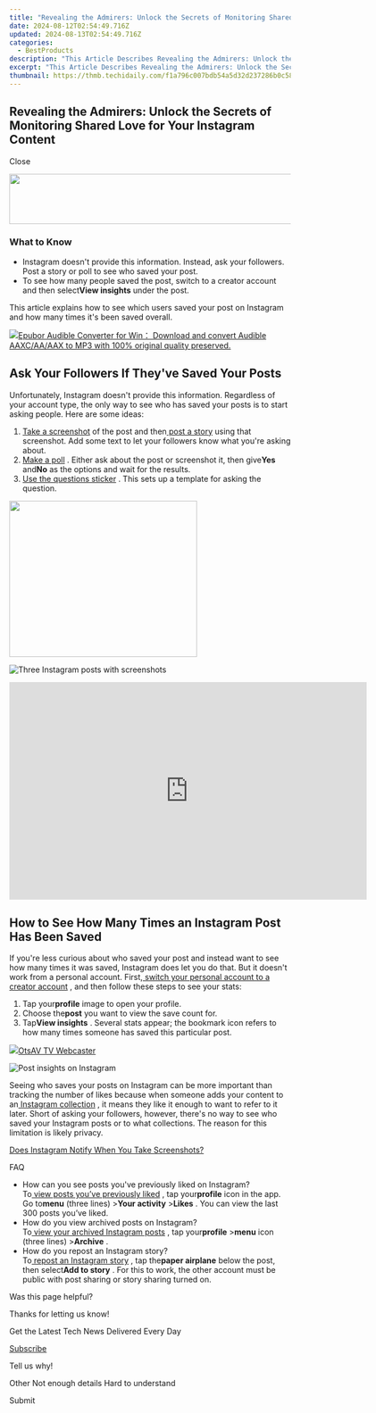 ```yaml
---
title: "Revealing the Admirers: Unlock the Secrets of Monitoring Shared Love for Your Instagram Content"
date: 2024-08-12T02:54:49.716Z
updated: 2024-08-13T02:54:49.716Z
categories:
  - BestProducts
description: "This Article Describes Revealing the Admirers: Unlock the Secrets of Monitoring Shared Love for Your Instagram Content"
excerpt: "This Article Describes Revealing the Admirers: Unlock the Secrets of Monitoring Shared Love for Your Instagram Content"
thumbnail: https://thmb.techidaily.com/f1a796c007bdb54a5d32d237286b0c583ae30258c2ed2bd3a37271e2bf51c230.jpg
---
```


## Revealing the Admirers: Unlock the Secrets of Monitoring Shared Love for Your Instagram Content

Close 

<!-- affiliate ads begin -->
<a href="https://united.elfm.net/c/5597632/517826/4704" target="_top" id="517826"><img src="//a.impactradius-go.com/display-ad/4704-517826" border="0" alt="" width="728" height="90"/></a><img height="0" width="0" src="https://united.elfm.net/i/5597632/517826/4704" style="position:absolute;visibility:hidden;" border="0" />
<!-- affiliate ads end -->
###  What to Know

* Instagram doesn't provide this information. Instead, ask your followers. Post a story or poll to see who saved your post.
* To see how many people saved the post, switch to a creator account and then select**View insights** under the post.

 This article explains how to see which users saved your post on Instagram and how many times it's been saved overall.

<!-- affiliate ads begin -->
<a href="https://secure.2checkout.com/order/checkout.php?PRODS=4708689&QTY=1&AFFILIATE=108875&CART=1"><img src="https://www.epubor.com/images/uppic/audible-converter-interface.png" border="0">Epubor Audible Converter for Win： Download and convert Audible AAXC/AA/AAX to MP3 with 100% original quality preserved.</a>
<!-- affiliate ads end -->
##  Ask Your Followers If They've Saved Your Posts 

 Unfortunately, Instagram doesn't provide this information. Regardless of your account type, the only way to see who has saved your posts is to start asking people. Here are some ideas:

1. [ Take a screenshot](https://www.lifewire.com/take-screenshot-on-any-device-5087162) of the post and then[ post a story](https://www.lifewire.com/post-a-story-on-instagram-5069910) using that screenshot. Add some text to let your followers know what you're asking about.
2. [ Make a poll](https://www.lifewire.com/make-instagram-poll-4582942) . Either ask about the post or screenshot it, then give**Yes** and**No** as the options and wait for the results.
3. [ Use the questions sticker](https://www.lifewire.com/how-to-use-instagram-questions-sticker-4689053) . This sets up a template for asking the question.  
<!-- affiliate ads begin -->
<a href="https://getlyla.pxf.io/c/5597632/1455723/15391" target="_top" id="1455723"><img src="//a.impactradius-go.com/display-ad/15391-1455723" border="0" alt="" width="336" height="280"/></a><img height="0" width="0" src="https://imp.pxf.io/i/5597632/1455723/15391" style="position:absolute;visibility:hidden;" border="0" />
<!-- affiliate ads end -->
![Three Instagram posts with screenshots](https://www.lifewire.com/thmb/mLRRwkNumJBUa1BLNiIa3LoQYo0=/1500x0/filters:no_upscale():max_bytes(150000):strip_icc():format(webp)/instagram-posts-150a0de2482a419a81ed457ca47f10f3.png)

<!-- affiliate ads begin -->
<a href="https://secure.2checkout.com/order/checkout.php?PRODS=2337838&QTY=1&AFFILIATE=108875&CART=1"><iframe width="640" height="390" src="https://www.youtube.com/embed/rzZwphIv4RM" title="APFill - Ink and Toner Coverage Calculator" frameborder="0" allow="accelerometer; autoplay; clipboard-write; encrypted-media; gyroscope; picture-in-picture; web-share" referrerpolicy="strict-origin-when-cross-origin" allowfullscreen></iframe></a>
<!-- affiliate ads end -->
##  How to See How Many Times an Instagram Post Has Been Saved 

 If you're less curious about who saved your post and instead want to see how many times it was saved, Instagram does let you do that. But it doesn't work from a personal account. First,[ switch your personal account to a creator account](https://www.lifewire.com/what-is-an-instagram-creator-account-4777670) , and then follow these steps to see your stats:

1. Tap your**profile** image to open your profile.
2. Choose the**post** you want to view the save count for.
3. Tap**View insights** . Several stats appear; the bookmark icon refers to how many times someone has saved this particular post.  
<!-- affiliate ads begin -->
<a href="https://otszone.ots7.com/order/checkout.php?PRODS=4713324&QTY=1&AFFILIATE=108875&CART=1"><img src="https://green.ots7.com/screenshots/OtsAV/OtsAVTV1.90-300x188.jpg" border="0">OtsAV TV Webcaster</a>
<!-- affiliate ads end -->
![Post insights on Instagram](https://www.lifewire.com/thmb/OxVMw-bbxBqSYXNGn0Ldemh646A=/1500x0/filters:no_upscale():max_bytes(150000):strip_icc():format(webp)/001-how-to-see-who-saved-your-instagram-posts-4770639-576d1c0bb7ac43c2b25c5f465b17ffda.jpg)

 Seeing who saves your posts on Instagram can be more important than tracking the number of likes because when someone adds your content to an[ Instagram collection](https://www.lifewire.com/how-to-use-instagram-collections-4770093) , it means they like it enough to want to refer to it later. Short of asking your followers, however, there's no way to see who saved your Instagram posts or to what collections. The reason for this limitation is likely privacy.

[  Does Instagram Notify When You Take Screenshots? ](https://www.lifewire.com/instagram-notifications-about-screenshots-4177912) 

 FAQ

* How can you see posts you've previously liked on Instagram?  
 To[ view posts you’ve previously liked](https://www.lifewire.com/see-previously-liked-photo-and-video-posts-4057657) , tap your**profile** icon in the app. Go to**menu** (three lines) >**Your activity** \>**Likes** . You can view the last 300 posts you’ve liked.
* How do you view archived posts on Instagram?  
 To[ view your archived Instagram posts](https://www.lifewire.com/archive-post-on-instagram-5271928) , tap your**profile** \>**menu** icon (three lines) >**Archive** .
* How do you repost an Instagram story?  
 To[ repost an Instagram story](https://www.lifewire.com/how-to-repost-instagram-story-4691376) , tap the**paper airplane** below the post, then select**Add to story** . For this to work, the other account must be public with post sharing or story sharing turned on.

Was this page helpful?

Thanks for letting us know!

 Get the Latest Tech News Delivered Every Day

[ Subscribe ](https://www.lifewire.com/#) 

Tell us why!

 Other  Not enough details  Hard to understand 

 Submit 

<ins class="adsbygoogle"
     style="display:block"
     data-ad-format="autorelaxed"
     data-ad-client="ca-pub-7571918770474297"
     data-ad-slot="1223367746"></ins>



<ins class="adsbygoogle"
     style="display:block"
     data-ad-client="ca-pub-7571918770474297"
     data-ad-slot="8358498916"
     data-ad-format="auto"
     data-full-width-responsive="true"></ins>


